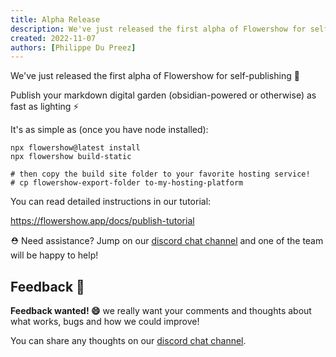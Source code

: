 ```yaml
---
title: Alpha Release
description: We've just released the first alpha of Flowershow for self-publishing 🙌 Publish your markdown digital garden (obsidian-powered or otherwise) as fast as lighting ⚡
created: 2022-11-07
authors: [Philippe Du Preez]
---
```


We've just released the first alpha of Flowershow for self-publishing 🙌

Publish your markdown digital garden (obsidian-powered or otherwise) as fast as lighting ⚡

It's as simple as (once you have node installed):

```
npx flowershow@latest install
npx flowershow build-static

# then copy the build site folder to your favorite hosting service!
# cp flowershow-export-folder to-my-hosting-platform
```

You can read detailed instructions in our tutorial:

https://flowershow.app/docs/publish-tutorial

⛑️ Need assistance? Jump on our [discord chat channel][discord] and one of the team will be happy to help!

[discord]: https://discord.gg/vQ5Y2uUzt6

## Feedback 📣

**Feedback wanted! 😄** we really want your comments and thoughts about what works, bugs and how we could improve!

You can share any thoughts on our [discord chat channel][discord].
